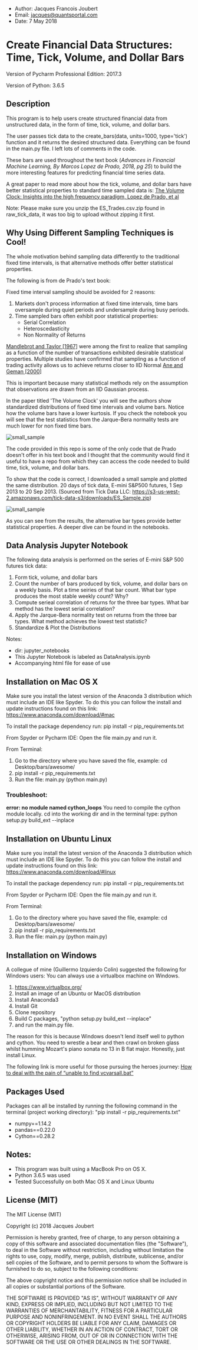 - Author: Jacques Francois Joubert
- Email: jacques@quantsportal.com
- Date: 7 May 2018 

# Create Financial Data Structures: Time, Tick, Volume, and Dollar Bars

Version of Pycharm Professional Edition: 2017.3

Version of Python: 3.6.5

## Description

This program is to help users create structured financial data from unstructured data, in the form of time, tick, volume, and dollar bars.

The user passes tick data to the create_bars(data, units=1000, type='tick') function and it returns the desired structured data.
Everything can be found in the main.py file. I left lots of comments in the code. 

These bars are used throughout the text book (*Advances in Financial Machine Learning, By Marcos Lopez de Prado, 2018, pg 25*)
to build the more interesting features for predicting financial time series data.

A great paper to read more about how the tick, volume, and dollar bars have better statistical properties to standard time sampled data is:
[The Volume Clock: Insights into the high frequency paradigm, Lopez de Prado, et al](https://papers.ssrn.com/sol3/papers.cfm?abstract_id=2034858)

Note: Please make sure you unzip the ES_Trades.csv.zip found in raw_tick_data, it was too big to upload without zipping it first.

## Why Using Different Sampling Techniques is Cool!
The whole motivation behind sampling data differently to the traditional fixed time intervals, is that alternative methods offer better statistical properties.

The following is from de Prado's text book:

Fixed time interval sampling should be avoided for 2 reasons: 
1. Markets don't process information at fixed time intervals, time bars oversample during quiet periods and undersample during busy periods.
2. Time sampled bars often exhibit poor statistical properties:
    - Serial Correlation
    - Heteroscedasticity
    - Non Normality of Returns

[Mandlebrot and Taylor [1967]](https://www.jstor.org/stable/168611?seq=1#page_scan_tab_contents) were among the first to realize that sampling as a function of the number of transactions exhibited desirable statistical properties.
Multiple studies have confirmed that sampling as a function of trading activity allows us to achieve returns closer to IID Normal [Ane and Geman [2000]](https://www.jstor.org/stable/222489)

This is important because many statistical methods rely on the assumption that observations are drawn from an IID Gaussian process.

In the paper titled 'The Volume Clock' you will see the authors show standardized distributions of fixed time intervals and volume bars.
Notice how the volume bars have a lower kurtosis. If you check the notebook you will see that the test statistics from the Jarque-Bera normality tests are much
lower for non fixed time bars. 

![small_sample](images/VolumeBars.png "Distributions on large sample set")

The code provided in this repo is some of the only code that de Prado doesn't offer in his text book and I thought that the community would find it useful
to have a repo from which they can access the code needed to build time, tick, volume, and dollar bars.

To show that the code is correct, I downloaded a small sample and plotted the same distribution.
20 days of tick data, E-mini S&P500 futures, 1 Sep 2013 to 20 Sep 2013.
(Sourced from Tick Data LLC: https://s3-us-west-2.amazonaws.com/tick-data-s3/downloads/ES_Sample.zip)

![small_sample](images/MySample.png "Distributions on small sample set")

As you can see from the results, the alternative bar types provide better statistical properties. A deeper dive can be found in the notebooks.

## Data Analysis Jupyter Notebook
The following data analysis is performed on the series of E-mini S&P 500 futures tick data:

1. Form tick, volume, and dollar bars
2. Count the number of bars produced by tick, volume, and dollar bars on a weekly basis.
Plot a time seiries of that bar count. What bar type produces the most stable weekly count? Why?
3. Compute serieal correlation of returns for the three bar types. What bar method has the lowest serial correlation?
4. Apply the Jarque-Bera normality test on returns from the three bar types. What method achieves the lowest test statistic?
5. Standardize & Plot the Distributions

Notes:
- dir: jupyter_notebooks
- This Jupyter Notebook is labeled as DataAnalysis.ipynb
- Accompanying html file for ease of use 

## Installation on Mac OS X

Make sure you install the latest version of the Anaconda 3 distribution which must include an IDE like Spyder.
To do this you can follow the install and update instructions found on this link: https://www.anaconda.com/download/#mac

To install the package dependency run: pip install -r pip_requirements.txt

From Spyder or Pycharm IDE: Open the file main.py and run it.

From Terminal: 

1. Go to the directory where you have saved the file, example: cd Desktop/bars/awesome/
2. pip install -r pip_requirements.txt
3. Run the file: main.py (python main.py)

### Troubleshoot:
**error: no module named cython_loops**
You need to compile the cython module locally. cd into the working dir and in the terminal type: python setup.py build_ext --inplace

## Installation on Ubuntu Linux

Make sure you install the latest version of the Anaconda 3 distribution which must include an IDE like Spyder.
To do this you can follow the install and update instructions found on this link: https://www.anaconda.com/download/#linux

To install the package dependency run: pip install -r pip_requirements.txt

From Spyder or Pycharm IDE: Open the file main.py and run it.

From Terminal: 

1. Go to the directory where you have saved the file, example: cd Desktop/bars/awesome/
2. pip install -r pip_requirements.txt
3. Run the file: main.py (python main.py)

## Installation on Windows

A collegue of mine (Guillermo Izquierdo Colin) suggested the following for Windows users:
You can always use a virtualbox machine on Windows.

1. https://www.virtualbox.org/
2. Install an image of an Ubuntu or MacOS distribution
3. Install Anaconda3
4. Install Git
5. Clone repository
6. Build C packages, "python setup.py  build_ext --inplace"
7. and run the main.py  file.

The reason for this is because Windows doesn't lend itself well to python and cython. You need to wrestle a bear and then crawl on broken glass whilst humming Mozart's piano sonata no 13 in B flat major. Honestly, just install Linux. 

The following link is more useful for those pursuing the heroes journey: [How to deal with the pain of “unable to find vcvarsall.bat”](https://blogs.msdn.microsoft.com/pythonengineering/2016/04/11/unable-to-find-vcvarsall-bat/)

## Packages Used
Packages can all be installed by running the following command in the terminal (project working directory): "pip install -r pip_requirements.txt" 
* numpy==1.14.2
* pandas==0.22.0
* Cython==0.28.2

## Notes: 
* This program was built using a MacBook Pro on OS X.
* Python 3.6.5 was used
* Tested Successfully on both Mac OS X and Linux Ubuntu

## License (MIT)
The MIT License (MIT)

Copyright (c) 2018 Jacques Joubert

Permission is hereby granted, free of charge, to any person obtaining a copy
of this software and associated documentation files (the "Software"), to deal
in the Software without restriction, including without limitation the rights
to use, copy, modify, merge, publish, distribute, sublicense, and/or sell
copies of the Software, and to permit persons to whom the Software is
furnished to do so, subject to the following conditions:

The above copyright notice and this permission notice shall be included in all
copies or substantial portions of the Software.

THE SOFTWARE IS PROVIDED "AS IS", WITHOUT WARRANTY OF ANY KIND, EXPRESS OR
IMPLIED, INCLUDING BUT NOT LIMITED TO THE WARRANTIES OF MERCHANTABILITY,
FITNESS FOR A PARTICULAR PURPOSE AND NONINFRINGEMENT. IN NO EVENT SHALL THE
AUTHORS OR COPYRIGHT HOLDERS BE LIABLE FOR ANY CLAIM, DAMAGES OR OTHER
LIABILITY, WHETHER IN AN ACTION OF CONTRACT, TORT OR OTHERWISE, ARISING FROM,
OUT OF OR IN CONNECTION WITH THE SOFTWARE OR THE USE OR OTHER DEALINGS IN THE
SOFTWARE.
